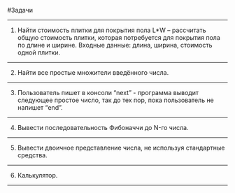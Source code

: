 #Задачи

____
1. Найти стоимость плитки для покрытия пола L*W – рассчитать общую стоимость плитки, которая потребуется для покрытия пола по длине и ширине. Входные данные: длина, ширина, стоимость одной плитки. 
____
2. Найти все простые множители введённого числа. 
____
3. Пользователь пишет в консоли “next” - программа выводит следующее простое число, так до тех пор, пока пользователь не напишет “end”. 
____
4. Вывести последовательность Фибоначчи до N-го числа.
____
5. Вывести двоичное представление числа, не используя стандартные средства. 
____
6. Калькулятор.
____


